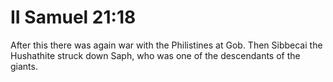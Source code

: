 # II Samuel 21:18

After this there was again war with the Philistines at Gob. Then Sibbecai the Hushathite struck down Saph, who was one of the descendants of the giants.

